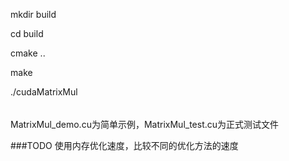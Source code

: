 mkdir build                                                
                    
cd build                                           
                  
cmake ..                                   
                  
make                                           

./cudaMatrixMul                                 

######
MatrixMul_demo.cu为简单示例，MatrixMul_test.cu为正式测试文件                                        
                    

###TODO
使用内存优化速度，比较不同的优化方法的速度                                   
